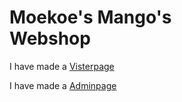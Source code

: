<h1>Moekoe's Mango's</br>
Webshop</h1>

<p>I have made a <a href="https://mikast14.github.io/Moekoes-Mangos/">Visterpage</a></p>
<p>I have made a <a href="https://mikast14.github.io/Moekoes-Mangos/admin/admin.html">Adminpage</a></p>
